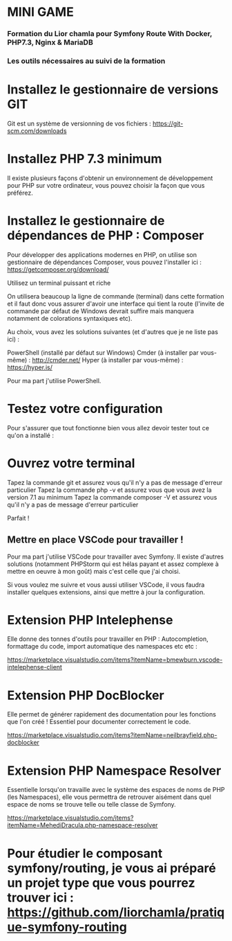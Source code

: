 # MINI GAME #

### Formation du Lior chamla pour Symfony Route With Docker, PHP7.3, Nginx & MariaDB ###

### Les outils nécessaires au suivi de la formation

# Installez le gestionnaire de versions GIT

Git est un système de versionning de vos fichiers : https://git-scm.com/downloads

# Installez PHP 7.3 minimum 

Il existe plusieurs façons d'obtenir un environnement de développement pour PHP sur votre ordinateur, vous pouvez choisir la façon que vous préférez. 

# Installez le gestionnaire de dépendances de PHP  : Composer

Pour développer des applications modernes en PHP, on utilise son gestionnaire de dépendances Composer, vous pouvez l'installer ici : https://getcomposer.org/download/

Utilisez un terminal puissant et riche 

On utilisera beaucoup la ligne de commande (terminal) dans cette formation et il faut donc vous assurer d'avoir une interface qui tient la route (l'invite de commande par défaut de Windows devrait suffire mais manquera notamment de colorations syntaxiques etc).

Au choix, vous avez les solutions suivantes (et d'autres que je ne liste pas ici) :

PowerShell (installé par défaut sur Windows)
Cmder (à installer par vous-même) : http://cmder.net/
Hyper (à installer par vous-même) : https://hyper.is/

Pour ma part j'utilise PowerShell.

# Testez votre configuration 

Pour s'assurer que tout fonctionne bien vous allez devoir tester tout ce qu'on a installé :

# Ouvrez votre terminal 
Tapez la commande git et assurez vous qu'il n'y a pas de message d'erreur particulier
Tapez la commande php -v et assurez vous que vous avez la version 7.1 au minimum
Tapez la commande composer -V et assurez vous qu'il n'y a pas de message d'erreur particulier

Parfait !


## Mettre en place VSCode pour travailler !
Pour ma part j'utilise VSCode pour travailler avec Symfony. Il existe d'autres solutions (notamment PHPStorm qui est hélas payant et assez complexe à mettre en oeuvre à mon goût) mais c'est celle que j'ai choisi.

Si vous voulez me suivre et vous aussi utiliser VSCode, il vous faudra installer quelques extensions, ainsi que mettre à jour la configuration.

# Extension PHP Intelephense

Elle donne des tonnes d'outils pour travailler en PHP : Autocompletion, formattage du code, import automatique des namespaces etc etc : 

https://marketplace.visualstudio.com/items?itemName=bmewburn.vscode-intelephense-client


# Extension PHP DocBlocker

Elle permet de générer rapidement des documentation pour les fonctions que l'on créé ! Essentiel pour documenter correctement le code.

https://marketplace.visualstudio.com/items?itemName=neilbrayfield.php-docblocker


# Extension PHP Namespace Resolver

Essentielle lorsqu'on travaille avec le système des espaces de noms de PHP (les Namespaces), elle vous permettra de retrouver aisément dans quel espace de noms se trouve telle ou telle classe de Symfony.

https://marketplace.visualstudio.com/items?itemName=MehediDracula.php-namespace-resolver

# Pour étudier le composant symfony/routing, je vous ai préparé un projet type que vous pourrez trouver ici : https://github.com/liorchamla/pratique-symfony-routing




